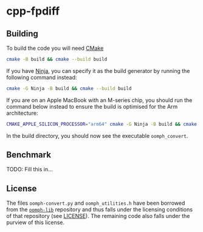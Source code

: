 # cpp-fpdiff

## Building

To build the code you will need [CMake](https://cmake.org/download/)

```bash
cmake -B build && cmake --build build
```

If you have [Ninja](https://ninja-build.org), you can specify it as the build generator by running the following command instead:

```bash
cmake -G Ninja -B build && cmake --build build
```

If you are on an Apple MacBook with an M-series chip, you should run the command below instead to ensure the build is optimised for the Arm architecture:

```bash
CMAKE_APPLE_SILICON_PROCESSOR="arm64" cmake -G Ninja -B build && cmake --build build
```

In the build directory, you should now see the executable `oomph_convert`.

## Benchmark

TODO: Fill this in...

## License

The files `oomph-convert.py` and `oomph_utilities.h` have been borrowed from the [`oomph-lib`](https://github.com/oomph-lib/oomph-lib) repository and thus falls under the licensing conditions of that repository (see [LICENSE](./LICENCE)). The remaining code also falls under the purview of this license.
